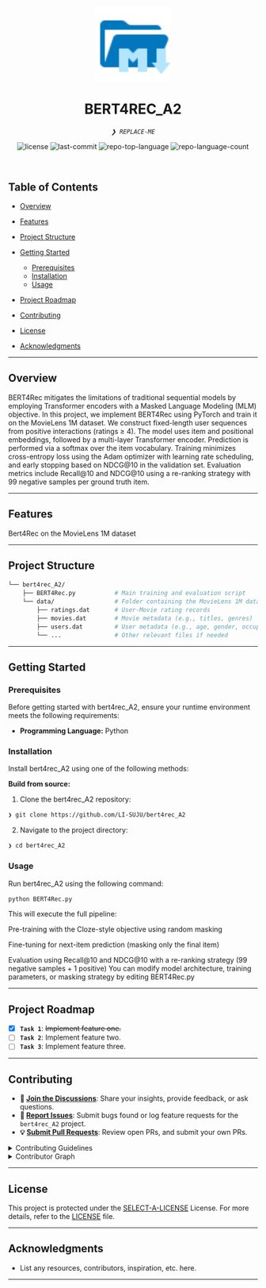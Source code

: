 <p align="center">
    <img src="https://raw.githubusercontent.com/PKief/vscode-material-icon-theme/ec559a9f6bfd399b82bb44393651661b08aaf7ba/icons/folder-markdown-open.svg" align="center" width="30%">
</p>
<p align="center"><h1 align="center">BERT4REC_A2</h1></p>
<p align="center">
	<em><code>❯ REPLACE-ME</code></em>
</p>
<p align="center">
	<img src="https://img.shields.io/github/license/LI-SUJU/bert4rec_A2?style=default&logo=opensourceinitiative&logoColor=white&color=0080ff" alt="license">
	<img src="https://img.shields.io/github/last-commit/LI-SUJU/bert4rec_A2?style=default&logo=git&logoColor=white&color=0080ff" alt="last-commit">
	<img src="https://img.shields.io/github/languages/top/LI-SUJU/bert4rec_A2?style=default&color=0080ff" alt="repo-top-language">
	<img src="https://img.shields.io/github/languages/count/LI-SUJU/bert4rec_A2?style=default&color=0080ff" alt="repo-language-count">
</p>
<p align="center"><!-- default option, no dependency badges. -->
</p>
<p align="center">
	<!-- default option, no dependency badges. -->
</p>
<br>

##  Table of Contents

- [ Overview](#-overview)
- [ Features](#-features)
- [ Project Structure](#-project-structure)
- [ Getting Started](#-getting-started)
  - [ Prerequisites](#-prerequisites)
  - [ Installation](#-installation)
  - [ Usage](#-usage)

- [ Project Roadmap](#-project-roadmap)
- [ Contributing](#-contributing)
- [ License](#-license)
- [ Acknowledgments](#-acknowledgments)

---

##  Overview

BERT4Rec mitigates the limitations of traditional sequential models by employing Transformer encoders with a Masked Language Modeling (MLM) objective. In this project, we implement BERT4Rec using PyTorch and train it on the MovieLens 1M dataset. We construct fixed-length user sequences from positive interactions (ratings $\geq$ 4). The model uses item and positional embeddings, followed by a multi-layer Transformer encoder. Prediction is performed via a softmax over the item vocabulary. Training minimizes cross-entropy loss using the Adam optimizer with learning rate scheduling, and early stopping based on NDCG@10 in the validation set. Evaluation metrics include Recall@10 and NDCG@10 using a re-ranking strategy with 99 negative samples per ground truth item.

---

##  Features

Bert4Rec on the MovieLens 1M dataset

---

##  Project Structure

```sh
└── bert4rec_A2/
    ├── BERT4Rec.py           # Main training and evaluation script
    └── data/                 # Folder containing the MovieLens 1M dataset
        ├── ratings.dat       # User-Movie rating records
        ├── movies.dat        # Movie metadata (e.g., titles, genres)
        ├── users.dat         # User metadata (e.g., age, gender, occupation)
        └── ...               # Other relevant files if needed
```



---
##  Getting Started

###  Prerequisites

Before getting started with bert4rec_A2, ensure your runtime environment meets the following requirements:

- **Programming Language:** Python


###  Installation

Install bert4rec_A2 using one of the following methods:

**Build from source:**

1. Clone the bert4rec_A2 repository:
```sh
❯ git clone https://github.com/LI-SUJU/bert4rec_A2
```

2. Navigate to the project directory:
```sh
❯ cd bert4rec_A2
```




###  Usage
Run bert4rec_A2 using the following command:
```sh
python BERT4Rec.py
```
This will execute the full pipeline:

Pre-training with the Cloze-style objective using random masking

Fine-tuning for next-item prediction (masking only the final item)

Evaluation using Recall@10 and NDCG@10 with a re-ranking strategy (99 negative samples + 1 positive)
You can modify model architecture, training parameters, or masking strategy by editing BERT4Rec.py

---
##  Project Roadmap

- [X] **`Task 1`**: <strike>Implement feature one.</strike>
- [ ] **`Task 2`**: Implement feature two.
- [ ] **`Task 3`**: Implement feature three.

---

##  Contributing

- **💬 [Join the Discussions](https://github.com/LI-SUJU/bert4rec_A2/discussions)**: Share your insights, provide feedback, or ask questions.
- **🐛 [Report Issues](https://github.com/LI-SUJU/bert4rec_A2/issues)**: Submit bugs found or log feature requests for the `bert4rec_A2` project.
- **💡 [Submit Pull Requests](https://github.com/LI-SUJU/bert4rec_A2/blob/main/CONTRIBUTING.md)**: Review open PRs, and submit your own PRs.

<details closed>
<summary>Contributing Guidelines</summary>

1. **Fork the Repository**: Start by forking the project repository to your github account.
2. **Clone Locally**: Clone the forked repository to your local machine using a git client.
   ```sh
   git clone https://github.com/LI-SUJU/bert4rec_A2
   ```
3. **Create a New Branch**: Always work on a new branch, giving it a descriptive name.
   ```sh
   git checkout -b new-feature-x
   ```
4. **Make Your Changes**: Develop and test your changes locally.
5. **Commit Your Changes**: Commit with a clear message describing your updates.
   ```sh
   git commit -m 'Implemented new feature x.'
   ```
6. **Push to github**: Push the changes to your forked repository.
   ```sh
   git push origin new-feature-x
   ```
7. **Submit a Pull Request**: Create a PR against the original project repository. Clearly describe the changes and their motivations.
8. **Review**: Once your PR is reviewed and approved, it will be merged into the main branch. Congratulations on your contribution!
</details>

<details closed>
<summary>Contributor Graph</summary>
<br>
<p align="left">
   <a href="https://github.com{/LI-SUJU/bert4rec_A2/}graphs/contributors">
      <img src="https://contrib.rocks/image?repo=LI-SUJU/bert4rec_A2">
   </a>
</p>
</details>

---

##  License

This project is protected under the [SELECT-A-LICENSE](https://choosealicense.com/licenses) License. For more details, refer to the [LICENSE](https://choosealicense.com/licenses/) file.

---

##  Acknowledgments

- List any resources, contributors, inspiration, etc. here.

---
